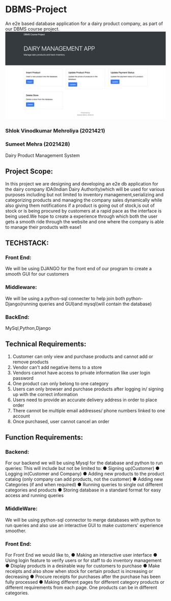 # DBMS-Project
An e2e based database application for a dairy product company, as part of our DBMS course project.
![Screenshot](Screenshot%202023-05-29%20at%207.33.01%20PM.png)

### Shlok Vinodkumar Mehroliya (2021421) 
### Sumeet Mehra (2021428)

Dairy Product Management System

## Project Scope:
In this project we are designing and developing an e2e db application for
the dairy company IDA(Indian Dairy Authority)which will be used for various
purposes including but not limited to inventory management,serializing and
categorizing products and managing the company sales dynamically while
also giving them notifications if a product is going out of stock,is out of
stock or is being procured by customers at a rapid pace as the interface is
being used.We hope to create a experience through which both the user
gets a smooth ride through the website and one where the company is able
to manage their products with ease1

## TECHSTACK:
### Front End:
We will be using DJANGO for the front end of our program to create a
smooth GUI for our customers

### Middleware:
We will be using a python-sql connecter to help join both
python-Django(running queries and GUI)and mysql(will contain the
database)

### BackEnd:
MySql,Python,Django

## Technical Requirements:

1. Customer can only view and purchase products and cannot add or
remove products
2. Vendor can't add negative items to a store
3. Vendors cannot have access to private information like user login
password
4. One product can only belong to one category
5. Users can only browser and purchase products after logging in/
signing up with the correct information
6. Users need to provide an accurate delivery address in order to place
order
7. There cannot be multiple email addresses/ phone numbers linked to
one account
8. Once purchased, user cannot cancel an order

## Function Requirements:

### Backend:
For our backend we will be using Mysql for the database and python to run
queries:
This will include but not be limited to:
● Signing up(Customer)
● Logging in(Customer and Company)
● Adding new products to the product catalog (only company can add
products, not the customer)
● Adding new Categories (if and when required)
● Running queries to single out different categories and products
● Storing database in a standard format for easy access and running
queries

### MiddleWare:
We will be using python-sql connector to merge databases with python to
run queries and also use an interactive GUI to make customers' experience
smoother.

### Front End:
For Front End we would like to,
● Making an interactive user interface
● Using login feature to verify users or for staff to do inventory
management
● Display products in a desirable way for customers to purchase
● Make receipts and also show when stock for certain product is
increasing or decreasing
● Procure receipts for purchases after the purchase has been fully
processed
● Making different pages for different category products or different
requirements from each page. One products can be in different
categories.

